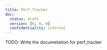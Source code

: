 ```yaml
---
title: Perf_Tracker
doc:
  status: draft
  version: [0, 0, 0]
  confidentiality: internal
---
```


TODO: Write the documetation for perf_tracker
